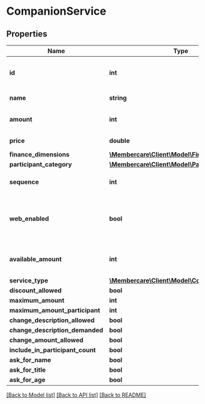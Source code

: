 # CompanionService

## Properties
Name | Type | Description | Notes
------------ | ------------- | ------------- | -------------
**id** | **int** | The identification number of the service. | [optional] 
**name** | **string** | The name of the service | [optional] 
**amount** | **int** | The default amount for the service. | [optional] 
**price** | **double** | The price of the service | [optional] 
**finance_dimensions** | [**\Membercare\Client\Model\FinanceDimensions**](FinanceDimensions.md) |  | [optional] 
**participant_category** | [**\Membercare\Client\Model\ParticipantCategory**](ParticipantCategory.md) |  | [optional] 
**sequence** | **int** | The ordering sequence of the service | [optional] 
**web_enabled** | **bool** | Indicates whether or not to display the service on web. | [optional] 
**available_amount** | **int** | The avaliable amount for the service. | [optional] 
**service_type** | [**\Membercare\Client\Model\CourseServiceType**](CourseServiceType.md) |  | [optional] 
**discount_allowed** | **bool** |  | [optional] 
**maximum_amount** | **int** |  | [optional] 
**maximum_amount_participant** | **int** |  | [optional] 
**change_description_allowed** | **bool** |  | [optional] 
**change_description_demanded** | **bool** |  | [optional] 
**change_amount_allowed** | **bool** |  | [optional] 
**include_in_participant_count** | **bool** |  | [optional] 
**ask_for_name** | **bool** |  | [optional] 
**ask_for_title** | **bool** |  | [optional] 
**ask_for_age** | **bool** |  | [optional] 

[[Back to Model list]](../../README.md#documentation-for-models) [[Back to API list]](../../README.md#documentation-for-api-endpoints) [[Back to README]](../../README.md)

